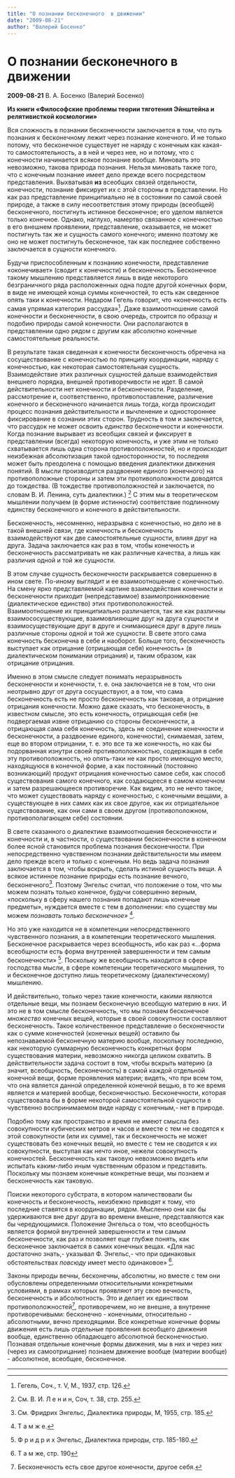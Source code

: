```yaml
---
title: "О познании бесконечного  в движении"
date: "2009-08-21"
author: "Валерий Босенко"
---
```


# О познании бесконечного  в движении

**2009-08-21** В. А. Босенко (Валерий Босенко)

**Из книги «Философские проблемы теории тяготения Эйнштейна и релятивисткой космологии»**

Вся сложность в познании бесконечности заключается в том, что путь познания к бесконечному лежит через познание конечного. И не только потому, что бесконечное существует не наряду с конечным как какая-то самостоятельность, а в ней и через нее, но и потому, что с конечности начинается всякое познание вообще. Миновать это невозможно, такова природа познания. Нельзя миновать также того, что с конечным познание имеет дело прежде всего посредством представления. Выхватывая **из** всеобщих связей отдельности, конечности, познание фиксирует их с этой стороны в представлении. Но как раз представление принципиально не в состоянии по самой своей природе, а также в силу несоответствия этому природы (всеобщей) бесконечного, постигнуть истинное бесконечное; его уделом является только конечное. Однако, наглухо, намертво связанное с конечностью в его внешнем проявлении, представление, оказывается, не может постигнуть так же и сущность самого конечного; именно поэтому же оно не может постигнуть бесконечное, так как последнее собственно заключается в сущности конечного.

Будучи приспособленным к познанию конечности, представление «оконечивает» (сводит к конечности) и бесконечность. Бесконечное такому мышлению представляется лишь в виде некоторого безграничного ряда расположенных одна подле другой конечных форм, в виде не имеющей конца суммы конечностей, то есть как сведенное опять таки к конечности. Недаром Гегель говорит, что «конечность есть самая упрямая категория рассудка»[^1]. Даже взаимоотношение самой конечности и бесконечности, в свою очередь, строится по образцу и подобию природы самой конечности. Они располагаются в представлении одно рядом с другим как абсолютно конечные самостоятельные реальности.

В результате такая сведенная к конечности бесконечность обречена на сосуществование с конечностью по принципу координации, наряду с конечностью, как некоторая самостоятельная сущность. Взаимодействие этих различных сущностей дальше взаимодействия внешнего порядка, внешней противоречивости не идет. В самой действительности нет конечности *и* бесконечности. Разделение, рассмотрение и, соответственно, противопоставление, различение конечного и бесконечного начинается лишь тогда, когда происходит процесс познания действительности и вычленение и одностороннее фиксирование в сознании этих сторон. Трудность в том и заключается, что рассудок не может освоить *единства* бесконечности и конечности. Когда познание вырывает из всеобщих связей и фиксирует в представлении (всегда) некоторую конечность, и уже этим не только схватывается лишь одна сторона противоположностей, но и происходит неизбежная абсолютизация такой односторонности, то последняя может быть преодолена с помощью введения диалектики движения понятий. В мысли производится раздвоение единого (конечного) на противоположные стороны и затем эти противоположности доводятся до тождества. (В тождестве противоположностей и заключается, по словам В. И. Ленина, суть диалектики.) [^2] С этим мы в теоретическом мышлении получаем (в форме истинности) соответствие подлинному единству бесконечного и конечного в действительности.

Бесконечность, несомненно, неразрывна с конечностью, но дело не в такой внешней связи, где конечность и бесконечность взаимодействуют как две самостоятельные сущности, влияя друг на друга. Задача заключается как раз в том, чтобы конечность и бесконечность рассматривать не как различные качества, а лишь как различия одной и той же сущности.

В этом случае сущность бесконечности раскрывается совершенно в ином свете. По-иному выглядит и ее взаимоотношение с конечностью. На смену ярко представляемой картине взаимодействия конечности и бесконечности приходит (непредставимое) взаимопроникновение (диалектическое единство) этих противоположностей. Взаимоотношение их принципиально различается, так же как различны взаимососуществующие, взаимовлияющие друг на друга сущности и взаимосуществующие друг в друге и снимающиеся друг в друге лишь различные стороны одной и той же сущности. В свете этого сама конечность бесконечна в себе и наоборот. Больше того, бесконечность выступает как отрицание (отрицающая себя) конечность+ (в диалектическом понимании отрицания) и, таким образом, как отрицание отрицания.

Именно в этом смысле следует понимать неразрывность бесконечности и конечности, т. е. она заключается не в том, что они неотрывно друг от друга сосуществуют, а в том, что сама бесконечность есть не просто бесконечность как таковая, а отрицание отрицания конечности. Можно даже сказать, что бесконечность, в известном смысле, это есть конечность, отрицающая себя (не подвергаемая извне отрицанию со стороны бесконечности, а отрицающая сама себя конечность, здесь не соединение конечности и бесконечности, а раздвоение единого, конечности), снимаемая, затем, еще во втором отрицании, т. е. это все та же конечность, но как бы подорванная изнутри своей противоположностью, содержащая в себе эту противоположность, но опять-таки не как просто имеющую место, находящуюся в конечной форме, а как постоянный (постоянно возникающий) продукт отрицания конечностью самое себя, как способ существования самого конечного, как создающееся в самом конечном и затем разрешающееся противоречие. Как видим, это не нечто такое, что может существовать наряду с конечностью, с конечными вещами, а существующее в них самих как их свое другое, как их отрицательное существование, как они сами в своем другом (противоположном, противополагающем себе) состоянии.

В свете сказанного о диалектике взаимоотношения бесконечности и конечности и, в частности, о существовании бесконечности в конечном более ясной становится проблема познания бесконечности. При непосредственно чувственном познании действительности мы имеем дело прежде всего и только с конечным. Но ведь задача познания заключается в том, чтобы вскрыть, сделать истиной сущность вещи. А всякое истинное познание природы есть познание вечного, бесконечного[^3]. Поэтому Энгельс считал, что положение о том, что мы можем познать только конечное, будучи совершенно верным, «поскольку в сферу нашего познания попадают лишь конечные предметы», нуждается вместе с тем в дополнении: «по существу мы можем *познавать только бесконечное»* [^4].

Но это уже находится не в компетенции непосредственного чувственного познания, а в компетенции теоретического мышления. Бесконечное раскрывается через всеобщность, ибо как раз «...форма всеобщности есть форма внутренней завершенности и тем самым бесконечности» [^5]. Поскольку же всеобщность находится в сфере господства мысли, в сфере компетенции теоретического мышления, то и бесконечное доступно лишь теоретическому (диалектическому) мышлению.

И действительно, только через такие конечности, какими являются отдельные вещи, мы познаем бесконечную всеобщую материю в них. И это не в том смысле бесконечность, что мы познаем бесконечное *множество* конечных вещей, которые в своей совокупности составляют бесконечность. Такое количественное представление о бесконечности как о сумме конечностей (конечных вещей) оставило бы непознаваемой бесконечную материю вообще, поскольку последнюю, как некоторую суммарную бесконечность конкретных форм существования материи, невозможно никогда целиком охватить. В действительности задача состоит в том, чтобы вскрыть материю (а значит, всеобщность, бесконечность) в самой каждой отдельной конечной вещи, форме проявления материи; видеть, что при всем том, что она является данной определенной конечной вещью, в то же время является и материей вообще, бесконечностью. Бесконечности, которая существовала бы в форме некоторой самостоятельной сущности в чувственно воспринимаемом виде наряду с конечным,- нет в природе.

Подобно тому как пространство и время не имеют смысла без совокупности кубических метров и часов и вместе с тем не сводятся к этой совокупности (или их сумме), так и бесконечность не может существовать без конечных вещей, но вместе с тем не сводится к их совокупности, выступая как нечто иное, нежели совокупность конечностей. Бесконечность как таковую невозможно видеть или испытать каким-либо иным чувственным образом и представить. Поскольку мы познаем конечные конкретные вещи, мы познаем и бесконечность как таковую.

Поиски некоторого субстрата, в котором наличествовали бы конечность и бесконечность, неизбежно приводят к тому, что последние ставятся в координации, рядом. Мысленно они как бы удерживаются вне друг друга во времени внешне, представляются как бы чередующимися. Положение Энгельса о том, что всеобщность является формой внутренней завершенности и тем самым бесконечности, как раз и позволяет еще глубже понять, как бесконечное заключается в самих конечных вещах. «Для нас достаточно знать,- указывал Ф. Энгельс,- что при одинаковых обстоятельствах *повсюду* имеет место одинаковое» [^6].

Законы природы вечны, бесконечны, абсолютны, но вместе с тем они обусловлены определенными относительными конкретными условиями, в рамках которых проявляют эту свою вечность, бесконечность и абсолютность. Это и делает их единством противоположностей[^7], противоречием, но не внешне, а внутренне противоречивыми: бесконечно - конечными, относительно - абсолютными, вечно преходящими. Все конкретные конечные формы движения есть лишь отдельные проявления всеобщего движения вообще, единственно обладающего абсолютной бесконечностью. Познавая отдельные конечные формы движения, мы в них и через них (через их самоотрицание) познаем движение вообще (материи вообще) - абсолютное, всеобщее, бесконечное.

_______________________________

[^1]: Гегель, Соч., т. V, М., 1937, стр. 126.

[^2]: См. В. И. Л е н и н, Соч, т. 38, стр. 255.

[^3]: См. Фридрих Энгельс, Диалектика природы, М, 1955, стр. 185.

[^4]: Т а м ж е.

[^5]: Ф р и д р и х Энгельс, Диалектика природы, стр. 185-180.

[^6]: Т а м же, стр. 190

[^7]: Бесконечность есть свое другое конечности, другое себя.